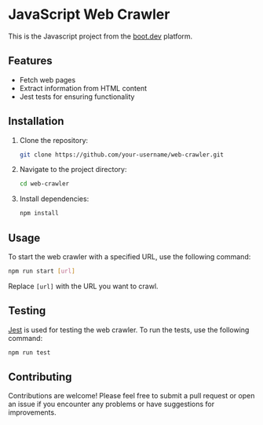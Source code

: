 # JavaScript Web Crawler

This is the Javascript project from the [boot.dev](https://boot.dev) platform.

## Features

- Fetch web pages
- Extract information from HTML content
- Jest tests for ensuring functionality

## Installation

1. Clone the repository:

   ```bash
   git clone https://github.com/your-username/web-crawler.git
   ```

2. Navigate to the project directory:

   ```bash
   cd web-crawler
   ```

3. Install dependencies:

   ```bash
   npm install
   ```

## Usage

To start the web crawler with a specified URL, use the following command:

```bash
npm run start [url]
```

Replace `[url]` with the URL you want to crawl.

## Testing

[Jest](https://jestjs.io/) is used for testing the web crawler. To run the tests, use the following command:

```bash
npm run test
```

## Contributing

Contributions are welcome! Please feel free to submit a pull request or open an issue if you encounter any problems or have suggestions for improvements.

